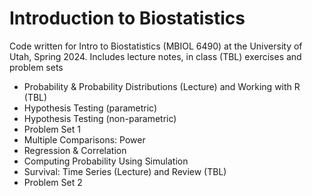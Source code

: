# Introduction to Biostatistics
Code written for Intro to Biostatistics (MBIOL 6490) at the University of Utah, Spring 2024. Includes lecture notes, in class (TBL) exercises and problem sets
* Probability & Probability Distributions (Lecture) and Working with R (TBL)
* Hypothesis Testing (parametric)
* Hypothesis Testing (non-parametric)
* Problem Set 1
* Multiple Comparisons: Power
* Regression & Correlation
* Computing Probability Using Simulation
* Survival: Time Series (Lecture) and Review (TBL)
* Problem Set 2
